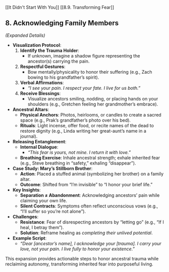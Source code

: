 [[It Didn't Start With You]]
[[8.9. Transforming Fear]]

## **8. Acknowledging Family Members**  
 _(Expanded Details)_
 
 - **Visualization Protocol**:
     1. **Identify the Trauma Holder**:
         - If unknown, imagine a shadow figure representing the ancestor(s) carrying the pain.
     2. **Respectful Gestures**:
         - Bow mentally/physicality to honor their suffering (e.g., Zach bowing to his grandfather’s spirit).
     3. **Verbal Affirmations**:
         - _“I see your pain. I respect your fate. I live for us both.”_
     4. **Receive Blessings**:
         - Visualize ancestors smiling, nodding, or placing hands on your shoulders (e.g., Gretchen feeling her grandmother’s embrace).
 - **Ancestral Altars**:
     - **Physical Anchors**: Photos, heirlooms, or candles to create a sacred space (e.g., Prak’s grandfather’s photo over his bed).
     - **Rituals**: Light incense, offer food, or recite names of the dead to restore dignity (e.g., Linda writing her great-aunt’s name in a journal).
 - **Releasing Entanglement**:
     - **Internal Dialogue**:
         - _“This fear is yours, not mine. I return it with love.”_
     - **Breathing Exercise**: Inhale ancestral strength; exhale inherited fear (e.g., Steve breathing in “safety,” exhaling “disappear”).
 - **Case Study: Mary’s Stillborn Brother**:
     - **Action**: Placed a stuffed animal (symbolizing her brother) on a family altar.
     - **Outcome**: Shifted from “I’m invisible” to “I honor your brief life.”
 - **Key Insights**:
     - **Separation ≠ Abandonment**: Acknowledging ancestors’ pain while claiming your own life.
     - **Silent Contracts**: Symptoms often reflect unconscious vows (e.g., “I’ll suffer so you’re not alone”).
 - **Challenges**:
     - **Resistance**: Fear of disrespecting ancestors by “letting go” (e.g., “If I heal, I betray them”).
     - **Solution**: Reframe healing as _completing their unlived potential_.
 - **Example Script**:
     - _“Dear [ancestor’s name], I acknowledge your [trauma]. I carry your love, not your pain. I live fully to honor your existence.”_
 
 This expansion provides actionable steps to honor ancestral trauma while reclaiming autonomy, transforming inherited fear into purposeful living.